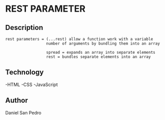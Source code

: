 # REST PARAMETER

## Description

    rest parameters = (...rest) allow a function work with a variable
                      number of arguments by bundling them into an array

                      spread = expands an array into separate elements
                      rest = bundles separate elements into an array

## Technology

-HTML
-CSS
-JavaScript

## Author

Daniel San Pedro
